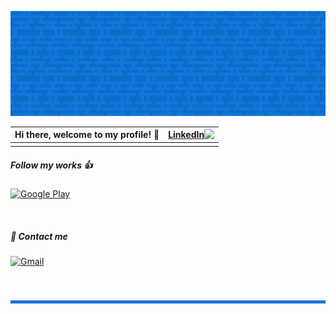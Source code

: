![](rect.jpeg)


| Hi there, welcome to my profile! 👋 | <div dir="rtl">[![LinkedIn](https://img.shields.io/badge/LinkedIn-0077B5?style=for-the-badge&logo=linkedin&logoColor=white)](https://www.linkedin.com/in/rafael-s-oliveira-98823422b/)</div> |
| - | - |
|  |  |


##### Follow my works 👍

[![Google Play](https://img.shields.io/badge/Google_Play-414141?style=for-the-badge&logo=google-play&logoColor=white)](https://play.google.com/store/apps/dev?id=5193237348107842096)


<br>


##### 🤝 Contact me

[![Gmail](https://img.shields.io/badge/Gmail-D14836?style=for-the-badge&logo=gmail&logoColor=white)](https://mail.google.com/mail/?view=cm&fs=1&to=rafaelsescato@gmail.com&su=Contact%20me%20from%20GitHub!)


<br>


![](line.png)
